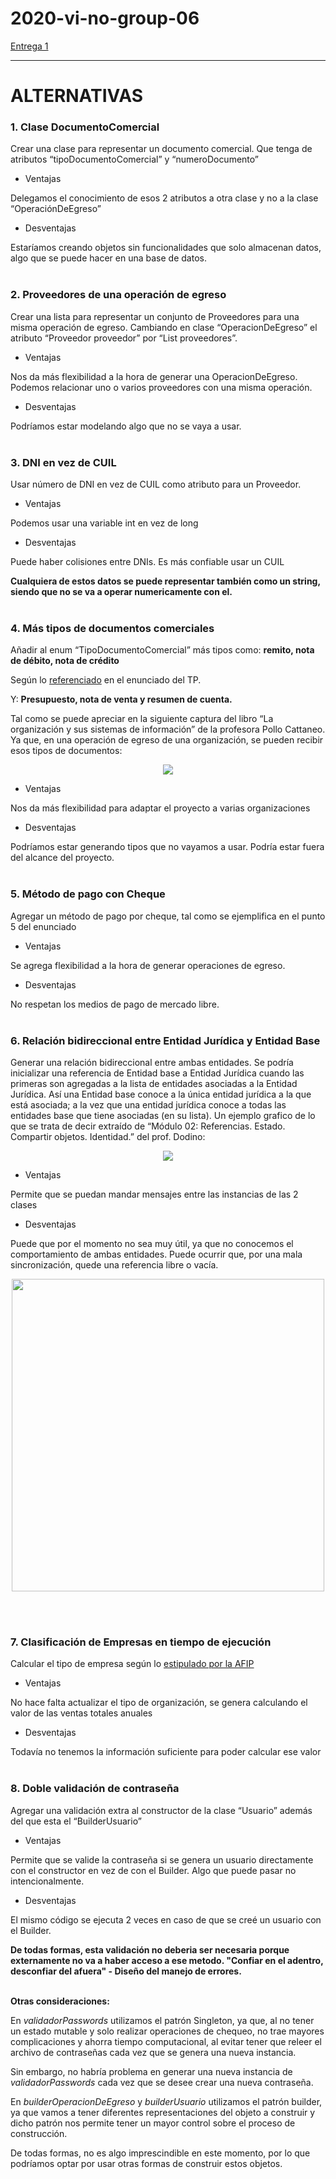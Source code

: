 # 2020-vi-no-group-06


[Entrega 1](https://drive.google.com/drive/folders/1wnyG9G2lMmhpYuLxhIwIOK93yC_bDp8K)

---

<p align="center"> 

# ALTERNATIVAS
</p>

### 1. Clase DocumentoComercial
Crear una clase para representar un documento comercial. Que tenga de atributos “tipoDocumentoComercial” y “numeroDocumento”

+ Ventajas

Delegamos el conocimiento de esos 2 atributos a otra clase y no a la clase “OperaciónDeEgreso”

+ Desventajas

Estaríamos creando objetos sin funcionalidades que solo almacenan datos, algo que se puede hacer en una base de datos.
<br/>
<br/>


### 2. Proveedores de una operación de egreso
Crear una lista para representar un conjunto de Proveedores para una misma operación de egreso. Cambiando en clase “OperacionDeEgreso” el atributo “Proveedor proveedor” por “List<EntidadBase> proveedores”.

+ Ventajas

Nos da más flexibilidad a la hora de generar una OperacionDeEgreso. Podemos relacionar uno o varios proveedores con una misma operación. 

+ Desventajas

Podríamos estar modelando algo que no se vaya a usar.
<br/>
<br/>


### 3. DNI en vez de CUIL
Usar número de DNI en vez de CUIL como atributo para un Proveedor.

+ Ventajas

Podemos usar una variable int en vez de long 

+ Desventajas

Puede haber colisiones entre DNIs. Es más confiable usar un CUIL

**Cualquiera de estos datos se puede representar también como un string, siendo que no se va a operar numericamente con el.**
<br/>
<br/>


### 4. Más tipos de documentos comerciales
Añadir al enum “TipoDocumentoComercial” más tipos como: **remito, nota de débito, nota de crédito**

Según lo [referenciado](http://www.mundoit.com.ar/documentos-comerciales-de-una-empresa/) en el enunciado del TP.
<br/>

Y: **Presupuesto, nota de venta y resumen de cuenta.**

Tal como se puede apreciar en la siguiente captura del libro “La organización y sus sistemas de información” de la profesora Pollo Cattaneo. Ya que, en una operación de egreso de una organización, se pueden recibir esos tipos de documentos:

<p align="center"> 
<img src="TP GeSoc/Imagenes/documentosComerciales.png">
</p>

+ Ventajas

Nos da más flexibilidad para adaptar el proyecto a varias organizaciones

+ Desventajas

Podríamos estar generando tipos que no vayamos a usar. Podría estar fuera del alcance del proyecto.
<br/>
<br/>


### 5. Método de pago con Cheque
Agregar un método de pago por cheque, tal como se ejemplifica en el punto 5 del enunciado

+ Ventajas

Se agrega flexibilidad a la hora de generar operaciones de egreso.

+ Desventajas

No respetan los medios de pago de mercado libre.
<br/>
<br/>


### 6. Relación bidireccional entre Entidad Jurídica y Entidad Base
Generar una relación bidireccional entre ambas entidades. Se podría inicializar una referencia de Entidad base a Entidad Jurídica cuando las primeras son agregadas a la lista de entidades asociadas a la Entidad Jurídica. Así una Entidad base conoce a la única entidad jurídica a la que está asociada; a la vez que una entidad jurídica conoce a todas las entidades base que tiene asociadas (en su lista). Un ejemplo grafico de lo que se trata de decir extraído de “Módulo 02: Referencias. Estado. Compartir objetos. Identidad.” del prof. Dodino:

<p align="center"> 
<img src="TP GeSoc/Imagenes/relacionBidireccional.png">
</p>

+ Ventajas

Permite que se puedan mandar mensajes entre las instancias de las 2 clases

+ Desventajas

Puede que por el momento no sea muy útil, ya que no conocemos el comportamiento de ambas entidades.
Puede ocurrir que, por una mala sincronización, quede una referencia libre o vacía.

<p align="center"> 
<img src="TP GeSoc/Imagenes/relacionBidireccionalDesventaja.png" width=500>
</p>

<br/>
<br/>
 

### 7. Clasificación de Empresas en tiempo de ejecución
Calcular el tipo de empresa según lo [estipulado por la AFIP](https://pymes.afip.gob.ar/estiloAFIP/pymes/ayuda/default.asp)

+ Ventajas

No hace falta actualizar el tipo de organización, se genera calculando el valor de las ventas totales anuales

+ Desventajas

Todavía no tenemos la información suficiente para poder calcular ese valor
<br/>
<br/>


### 8. Doble validación de contraseña
Agregar una validación extra al constructor de la clase “Usuario” además del que esta el “BuilderUsuario”

+ Ventajas

Permite que se valide la contraseña si se genera un usuario directamente con el constructor en vez de con el Builder. Algo que puede pasar no intencionalmente.

+ Desventajas

El mismo código se ejecuta 2 veces en caso de que se creé un usuario con el Builder.

**De todas formas, esta validación no deberia ser necesaria porque externamente no va a haber acceso a ese metodo. "Confiar en el adentro, desconfiar del afuera" - Diseño del manejo de errores.**
<br/>
<br/>

**Otras consideraciones:**

En *validadorPasswords* utilizamos el patrón Singleton, ya que, al no tener un estado mutable y solo realizar operaciones de chequeo, no trae mayores complicaciones y ahorra tiempo computacional, al evitar tener que releer el archivo de contraseñas cada vez que se genera una nueva instancia. 

Sin embargo, no habría problema en generar una nueva instancia de *validadorPasswords* cada vez que se desee crear una nueva contraseña.

En *builderOperacionDeEgreso* y *builderUsuario* utilizamos el patrón builder, ya que vamos a tener diferentes representaciones del objeto a construir y dicho patrón nos permite tener un mayor control sobre el proceso de construcción. 

De todas formas, no es algo imprescindible en este momento, por lo que podríamos optar por usar otras formas de construir estos objetos. 




